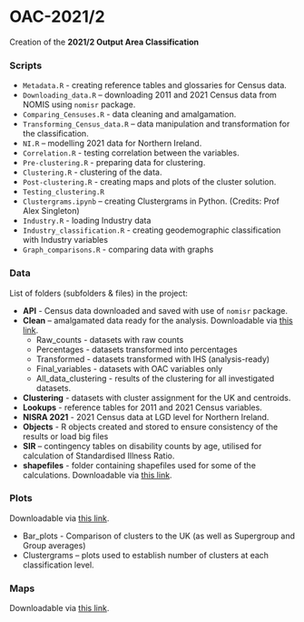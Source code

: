 # OAC-2021/2

Creation of the **2021/2 Output Area Classification**

### Scripts

- `Metadata.R` - creating reference tables and glossaries for Census data. 
- `Downloading_data.R` – downloading 2011 and 2021 Census data from NOMIS using `nomisr` package.
- `Comparing_Censuses.R` - data cleaning and amalgamation.
- `Transforming_Census_data.R` – data manipulation and transformation for the classification.
- `NI.R` – modelling 2021 data for Northern Ireland.
- `Correlation.R` - testing correlation between the variables.
- `Pre-clustering.R` - preparing data for clustering.
- `Clustering.R` - clustering of the data.
- `Post-clustering.R` - creating maps and plots of the cluster solution.
- `Testing_clustering.R`
- `Clustergrams.ipynb` – creating Clustergrams in Python. (Credits: Prof Alex Singleton)
- `Industry.R` - loading Industry data
- `Industry_classification.R` - creating geodemographic classification with Industry variables
- `Graph_comparisons.R` - comparing data with graphs

### Data
List of folders (subfolders & files) in the project:

- **API** - Census data downloaded and saved with use of `nomisr` package.
- **Clean** – amalgamated data ready for the analysis. Downloadable via [this link](https://liveuclac-my.sharepoint.com/:f:/g/personal/zcfajwy_ucl_ac_uk/Eqd1EV2WgOFJmZ7kLx-oDYMBdxqNe9IJmli6M8S-e91F0g?e=M9wh5j).
  - Raw_counts - datasets with raw counts
  - Percentages - datasets transformed into percentages
  - Transformed - datasets transformed with IHS (analysis-ready)
  - Final_variables - datasets with OAC variables only
  - All_data_clustering - results of the clustering for all investigated datasets.
- **Clustering** - datasets with cluster assignment for the UK and centroids. 
- **Lookups** - reference tables for 2011 and 2021 Census variables.
- **NISRA 2021** - 2021 Census data at LGD level for Northern Ireland.
- **Objects** - R objects created and stored to ensure consistency of the results or load big files
- **SIR** – contingency tables on disability counts by age, utilised for calculation of Standardised Illness Ratio.
- **shapefiles** - folder containing shapefiles used for some of the calculations. Downloadable via [this link](https://liveuclac-my.sharepoint.com/:f:/g/personal/zcfajwy_ucl_ac_uk/Eu4Z-haZY2dLvYvdna1PBlEB__kLPk2wHGGYJkNonhsA2w?e=VpX95K).

### Plots

Downloadable via [this link](https://liveuclac-my.sharepoint.com/:f:/g/personal/zcfajwy_ucl_ac_uk/Egu6pw70wcVOs9zMgOTruTEBxPuS5AuZAppQNDAqklQrGw?e=iIZ26F).

- Bar_plots - Comparison of clusters to the UK (as well as Supergroup and Group averages)
- Clustergrams – plots used to establish number of clusters at each classification level. 

### Maps

Downloadable via [this link](https://liveuclac-my.sharepoint.com/:f:/g/personal/zcfajwy_ucl_ac_uk/EsJBp69rZBJAjPrURNU9sWABeO2g42xOu04XZYhY7jIGAw?e=OAI0E7).

